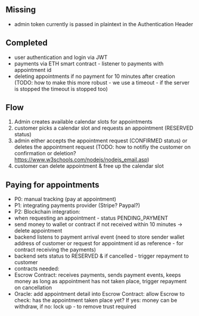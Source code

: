 ## Missing
* admin token currently is passed in plaintext in the Authentication Header

## Completed
* user authentication and login via JWT
* payments via ETH smart contract - listener to payments with appointment id
* deleting appointments if no payment for 10 minutes after creation (TODO: how to make this more robust - we use a timeout - if the server is stopped the timeout is stopped too)

## Flow
1. Admin creates available calendar slots for appointments
2. customer picks a calendar slot and requests an appointment (RESERVED status)
3. admin either accepts the appointment request (CONFIRMED status) or deletes the appointment request (TODO: how to notifiy the customer on confirmation or deletion? https://www.w3schools.com/nodejs/nodejs_email.asp)
4. customer can delete appointment & free up the calendar slot

## Paying for appointments
* P0: manual tracking (pay at appointment)
* P1: integrating payments provider (Stripe? Paypal?)
* P2: Blockchain integration:
 * when requesting an appointment - status PENDING_PAYMENT
 * send money to wallet or contract if not received within 10 minutes -> delete appointment
 * backend listens to payment arrival event (need to store sender wallet address of customer or request for appointment id as reference - for contract receiving the payments)
 * backend sets status to RESERVED & if cancelled - trigger repayment to customer
 * contracts needed:
  * Escrow Contract: receives payments, sends payment events, keeps money as long as appointment has not taken place, trigger repayment on cancellation
  * Oracle: add appointment detail into Escrow Contract: allow Escrow to check: has the appointment taken place yet? If yes: money can be withdraw, if no: lock up - to remove trust required